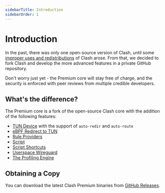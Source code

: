 ```yaml
---
sidebarTitle: Introduction
sidebarOrder: 1
---
```


# Introduction

In the past, there was only one open-source version of Clash, until some [improper uses and redistributions](https://github.com/WindSpiritSR/clash/issues/541#issuecomment-672029110) of Clash arose. From that, we decided to fork Clash and develop the more advanced features in a private GitHub repository.

Don't worry just yet - the Premium core will stay free of charge, and the security is enforced with peer reviews from multiple credible developers.

## What's the difference?

The Premium core is a fork of the open-source Clash core with the addition of the following features:

- [TUN Device](/premium/tun-device) with the support of `auto-redir` and `auto-route`
- [eBPF Redirect to TUN](/premium/ebpf)
- [Rule Providers](/premium/rule-providers)
- [Script](/premium/script)
- [Script Shortcuts](/premium/script-shortcuts)
- [Userspace Wireguard](/premium/userspace-wireguard)
- [The Profiling Engine](/premium/the-profiling-engine)

## Obtaining a Copy

You can download the latest Clash Premium binaries from [GitHub Releases](https://github.com/WindSpiritSR/clash/releases/tag/premium).
